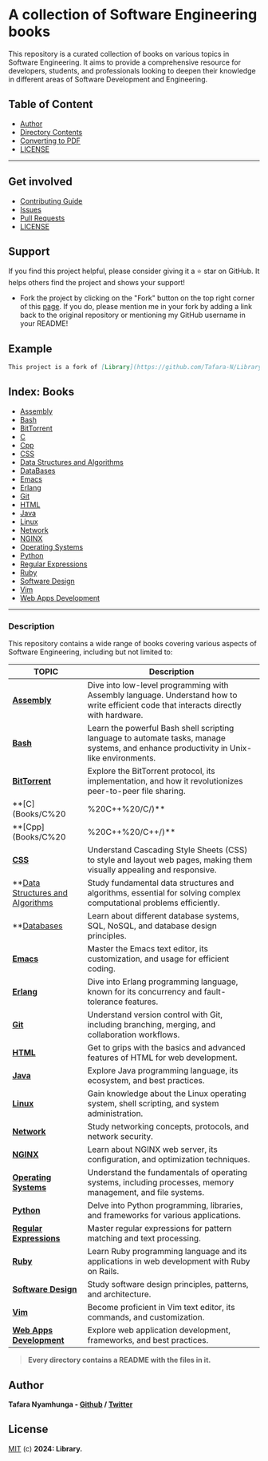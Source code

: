 # A collection of Software Engineering books

This repository is a curated collection of books on various topics in Software Engineering. It aims to provide a comprehensive resource for developers, students, and professionals looking to deepen their knowledge in different areas of Software Development and Engineering.

## Table of Content
- [Author](#author)
- [Directory Contents](#books)
- [Converting to PDF](utils/file_conversion.md)
- [LICENSE](#license)
___

## Get involved

- [Contributing Guide](Contributors.md)
- [Issues](https://github.com/Tafara-N/Library/issues)
- [Pull Requests](https://github.com/Tafara-N/Library/pulls)
- [LICENSE](LICENSE)

## Support

If you find this project helpful, please consider giving it a ⭐ star on GitHub. It helps others find the project and shows your support!

- Fork the project by clicking on the "Fork" button on the top right corner of this [page](https://github.com/Tafara-N/Library). If you do, please mention me in your fork by adding a link back to the original repository or mentioning my GitHub username in your README!

## Example

```markdown
This project is a fork of [Library](https://github.com/Tafara-N/Library) by [@Tafara-N](https://github.com/Tafara-N).
```

## Index: Books

- [Assembly](Books/ASM/README.md)
- [Bash](Books/Bash/README.md)
- [BitTorrent](Books/BitTorrent/README.md)
- [C](Books/C%20|%20C++%20/C/README.md)
- [Cpp](Books/C%20|%20C++%20/C++/READEME.md)
- [CSS](Books/HTML/CSS/README.md)
- [Data Structures and Algorithms](Books/Data%20Structures%20and%20Algorithms/README.md)
- [DataBases](Books/DataBases/README.md)
- [Emacs](Books/Emacs/README.md)
- [Erlang](Books/Erlang/README.md)
- [Git](Books/Git/README.md)
- [HTML](Books/HTML/README.md)
- [Java]()
- [Linux](Books/Linux/README.md)
- [Network](Books/Network/README.md)
- [NGINX](Books/Nginx/README.md)
- [Operating Systems](Books/Operating%20Systems/README.md)
- [Python](Books/Python/README.md)
- [Regular Expressions](Books/Regex/README.md)
- [Ruby](Books/Ruby/README.md)
- [Software Design](Books/Software%20Design/README.md)
- [Vim](Books/Vim/README.md)
- [Web Apps Development](Books/Web%20Apps%20Dev/README.md)
___

### Description

This repository contains a wide range of books covering various aspects of Software Engineering, including but not limited to:

| TOPIC                             | Description                                                                                                                             |
|-----------------------------------|-----------------------------------------------------------------------------------------------------------------------------------------|
| **[Assembly](Books/ASM/)**        | Dive into low-level programming with Assembly language. Understand how to write efficient code that interacts directly with hardware.   |
| **[Bash](Books/Bash/)**           | Learn the powerful Bash shell scripting language to automate tasks, manage systems, and enhance productivity in Unix-like environments. |
| **[BitTorrent](Books/BitTorrent/)**           | Explore the BitTorrent protocol, its implementation, and how it revolutionizes peer-to-peer file sharing.                   |
| **[C](Books/C%20|%20C++%20/C/)**              | Master the C programming language, known for its performance and low-level memory manipulation capabilities.                |
| **[Cpp](Books/C%20|%20C++%20/C++/)**          | Delve into C++, an extension of C that includes object-oriented features, and learn how to write robust and efficient code. |
| **[CSS](Books/HTML/CSS/)**                    | Understand Cascading Style Sheets (CSS) to style and layout web pages, making them visually appealing and responsive.       |
| **[Data Structures and Algorithms](Books/Data%20Structures%20and%20Algorithms/) | Study fundamental data structures and algorithms, essential for solving complex computational problems efficiently. |
| **[Databases](Books/DataBases/)                         | Learn about different database systems, SQL, NoSQL, and database design principles.                               |
| **[Emacs](Books/Emacs/)**                               | Master the Emacs text editor, its customization, and usage for efficient coding.                                  |
| **[Erlang](Books/Erlang/)**                             | Dive into Erlang programming language, known for its concurrency and fault-tolerance features.                    |
| **[Git](Books/Git/)**                                   | Understand version control with Git, including branching, merging, and collaboration workflows.                   |
| **[HTML](Books/HTML/)**                                 | Get to grips with the basics and advanced features of HTML for web development.                                   |
| **[Java](Books/Java/)**                                 | Explore Java programming language, its ecosystem, and best practices.                                             |
| **[Linux](Books/Linux/)**                               | Gain knowledge about the Linux operating system, shell scripting, and system administration.                      |
| **[Network](Books/Network/)**                           | Study networking concepts, protocols, and network security.                                                       |
| **[NGINX](Books/Nginx/)**                               | Learn about NGINX web server, its configuration, and optimization techniques.                                     |
| **[Operating Systems](Books/Operating%20Systems/)**     | Understand the fundamentals of operating systems, including processes, memory management, and file systems.       |
| **[Python](Books/Python/)**                             | Delve into Python programming, libraries, and frameworks for various applications.                                |
| **[Regular Expressions](Books/Regex/)**                 | Master regular expressions for pattern matching and text processing.                                              |
| **[Ruby](Books/Ruby/)**                                 | Learn Ruby programming language and its applications in web development with Ruby on Rails.                       |
| **[Software Design](Books/Software%20Design/)**         | Study software design principles, patterns, and architecture.                                                     |
| **[Vim](Books/Vim/)**                                   | Become proficient in Vim text editor, its commands, and customization.                                            |
| **[Web Apps Development](Books/Web%20Apps%20Dev/)**     | Explore web application development, frameworks, and best practices.                                              |

> **Every directory contains a README with the files in it.**

## Author

**Tafara Nyamhunga  - [Github](https://github.com/tafara-n) / [Twitter](https://twitter.com/tafaranyamhunga)**

## License

[MIT](LICENSE) (c) **2024: Library.**
